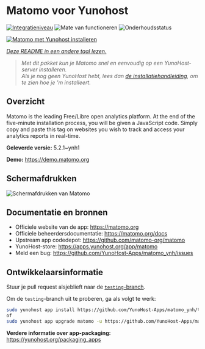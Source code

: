 <!--
NB: Deze README is automatisch gegenereerd door <https://github.com/YunoHost/apps/tree/master/tools/readme_generator>
Hij mag NIET handmatig aangepast worden.
-->

# Matomo voor Yunohost

[![Integratieniveau](https://apps.yunohost.org/badge/integration/matomo)](https://ci-apps.yunohost.org/ci/apps/matomo/)
![Mate van functioneren](https://apps.yunohost.org/badge/state/matomo)
![Onderhoudsstatus](https://apps.yunohost.org/badge/maintained/matomo)

[![Matomo met Yunohost installeren](https://install-app.yunohost.org/install-with-yunohost.svg)](https://install-app.yunohost.org/?app=matomo)

*[Deze README in een andere taal lezen.](./ALL_README.md)*

> *Met dit pakket kun je Matomo snel en eenvoudig op een YunoHost-server installeren.*  
> *Als je nog geen YunoHost hebt, lees dan [de installatiehandleiding](https://yunohost.org/install), om te zien hoe je 'm installeert.*

## Overzicht

Matomo is the leading Free/Libre open analytics platform. At the end of the five-minute installation process, you will be given a JavaScript code. Simply copy and paste this tag on websites you wish to track and access your analytics reports in real-time.


**Geleverde versie:** 5.2.1~ynh1

**Demo:** <https://demo.matomo.org>

## Schermafdrukken

![Schermafdrukken van Matomo](./doc/screenshots/screenshot.png)

## Documentatie en bronnen

- Officiele website van de app: <https://matomo.org>
- Officiele beheerdersdocumentatie: <https://matomo.org/docs>
- Upstream app codedepot: <https://github.com/matomo-org/matomo>
- YunoHost-store: <https://apps.yunohost.org/app/matomo>
- Meld een bug: <https://github.com/YunoHost-Apps/matomo_ynh/issues>

## Ontwikkelaarsinformatie

Stuur je pull request alsjeblieft naar de [`testing`-branch](https://github.com/YunoHost-Apps/matomo_ynh/tree/testing).

Om de `testing`-branch uit te proberen, ga als volgt te werk:

```bash
sudo yunohost app install https://github.com/YunoHost-Apps/matomo_ynh/tree/testing --debug
of
sudo yunohost app upgrade matomo -u https://github.com/YunoHost-Apps/matomo_ynh/tree/testing --debug
```

**Verdere informatie over app-packaging:** <https://yunohost.org/packaging_apps>
